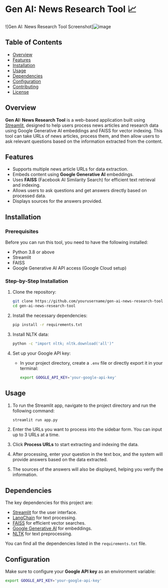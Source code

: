 # Gen AI: News Research Tool 📈

![Gen AI: News Research Tool Screenshot]![image](https://github.com/user-attachments/assets/7e9406c3-25b9-43ff-b68d-83816eb1e51c)
 <!-- Replace with the URL to your screenshot -->

## Table of Contents
- [Overview](#overview)
- [Features](#features)
- [Installation](#installation)
- [Usage](#usage)
- [Dependencies](#dependencies)
- [Configuration](#configuration)
- [Contributing](#contributing)
- [License](#license)

## Overview
**Gen AI: News Research Tool** is a web-based application built using [Streamlit](https://streamlit.io/), designed to help users process news articles and research data using Google Generative AI embeddings and FAISS for vector indexing. This tool can take URLs of news articles, process them, and then allow users to ask relevant questions based on the information extracted from the content.

## Features
- Supports multiple news article URLs for data extraction.
- Embeds content using **Google Generative AI** embeddings.
- Uses **FAISS** (Facebook AI Similarity Search) for efficient text retrieval and indexing.
- Allows users to ask questions and get answers directly based on processed data.
- Displays sources for the answers provided.

## Installation

### Prerequisites
Before you can run this tool, you need to have the following installed:
- Python 3.8 or above
- Streamlit
- FAISS
- Google Generative AI API access (Google Cloud setup)

### Step-by-Step Installation
1. Clone the repository:
    ```bash
    git clone https://github.com/yourusername/gen-ai-news-research-tool.git
    cd gen-ai-news-research-tool
    ```

2. Install the necessary dependencies:
    ```bash
    pip install -r requirements.txt
    ```

3. Install NLTK data:
    ```bash
    python -c "import nltk; nltk.download('all')"
    ```

4. Set up your Google API key:
    - In your project directory, create a `.env` file or directly export it in your terminal:
      ```bash
      export GOOGLE_API_KEY='your-google-api-key'
      ```

## Usage

1. To run the Streamlit app, navigate to the project directory and run the following command:
    ```bash
    streamlit run app.py
    ```

2. Enter the URLs you want to process into the sidebar form. You can input up to 3 URLs at a time.

3. Click **Process URLs** to start extracting and indexing the data.

4. After processing, enter your question in the text box, and the system will provide answers based on the data extracted.

5. The sources of the answers will also be displayed, helping you verify the information.

## Dependencies

The key dependencies for this project are:
- [Streamlit](https://streamlit.io/) for the user interface.
- [LangChain](https://github.com/hwchase17/langchain) for text processing.
- [FAISS](https://github.com/facebookresearch/faiss) for efficient vector searches.
- [Google Generative AI](https://cloud.google.com/genai) for embeddings.
- [NLTK](https://www.nltk.org/) for text preprocessing.

You can find all the dependencies listed in the `requirements.txt` file.

## Configuration

Make sure to configure your **Google API key** as an environment variable:
```bash
export GOOGLE_API_KEY='your-google-api-key'
